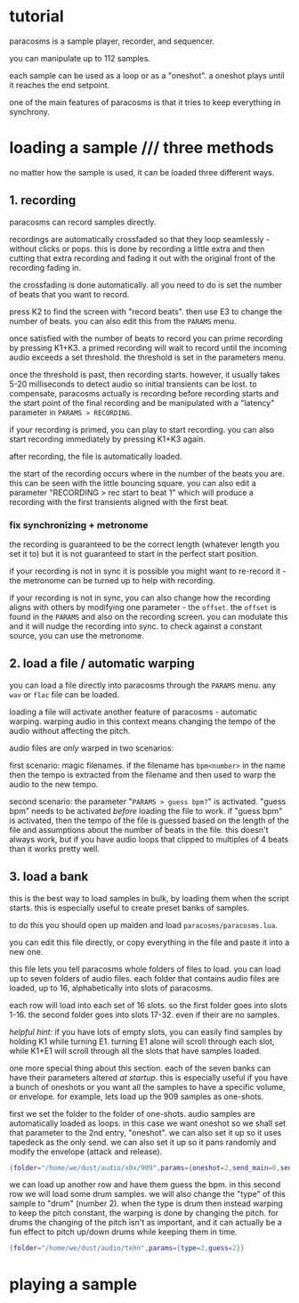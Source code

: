 
# tutorial

paracosms is a sample player, recorder, and sequencer.

you can manipulate up to 112 samples. 

each sample can be used as a loop or as a "oneshot". a oneshot plays until it reaches the end setpoint.

one of the main features of paracosms is that it tries to keep everything in synchrony.

# loading a sample /// three methods

no matter how the sample is used, it can be loaded three different ways.

## 1. recording

paracosms can record samples directly.

recordings are automatically crossfaded so that they loop seamlessly - without clicks or pops. this is done by recording a little extra and then cutting that extra recording and fading it out with the original front of the recording fading in. 

the crossfading is done automatically. all you need to do is set the number of beats that you want to record.

press K2 to find the screen with "record beats". then use E3 to change the number of beats. you can also edit this from the `PARAMS` menu.

once satisfied with the number of beats to record you can prime recording by pressing K1+K3. a primed recording will wait to record until the incoming audio exceeds a set threshold. the threshold is set in the parameters menu. 

once the threshold is past, then recording starts. however, it usually takes 5-20 milliseconds to detect audio so initial transients can be lost. to compensate, paracosms actually is recording before recording starts and the start point of the final recording and be manipulated with a "latency" parameter in `PARAMS > RECORDING`.

if your recording is primed, you can play to start recording. you can also start recording immediately by pressing K1+K3 again. 

after recording, the file is automatically loaded. 

the start of the recording occurs where in the number of the beats you are. this can be seen with the little bouncing square. you can also edit a parameter "RECORDING > rec start to beat 1" which will produce a recording with the first transients aligned with the first beat.


### fix synchronizing + metronome

the recording is guaranteed to be the correct length (whatever length you set it to) but it is not guaranteed to start in the perfect start position.

if your recording is not in sync it is possible you might want to re-record it - the metronome can be turned up to help with recording.

if your recording is not in sync, you can also change how the recording aligns with others by modifying one parameter - the `offset`. the `offset` is found in the `PARAMS` and also on the recording screen. you can modulate this and it will nudge the recording into sync. to check against a constant source, you can use the metronome.

## 2. load a file / automatic warping

you can load a file directly into paracosms through the `PARAMS` menu. any `wav` or `flac` file can be loaded. 

loading a file will activate another feature of paracosms - automatic warping. warping audio in this context means changing the tempo of the audio without affecting the pitch. 

audio files are *only* warped in two scenarios: 

first scenario: magic filenames. if the filename has `bpm<number>` in the name then the tempo is extracted from the filename and then used to warp the audio to the new tempo.

second scenario: the parameter "`PARAMS > guess bpm?`" is activated. "guess bpm" needs to be activated *before* loading the file to work. if "guess bpm" is activated, then the tempo of the file is guessed based on the length of the file and assumptions about the number of beats in the file. this doesn't always work, but if you have audio loops that clipped to multiples of 4 beats than it works pretty well.


## 3. load a bank

this is the best way to load samples in bulk, by loading them when the script starts. this is especially useful to create preset banks of samples.

to do this you should open up maiden and load `paracosms/paracosms.lua`.

you can edit this file directly, or copy everything in the file and paste it into a new one. 

this file lets you tell paracosms whole folders of files to load. you can load up to seven folders of audio files. each folder that contains audio files are loaded, up to 16, alphabetically into slots of paracosms. 

each row will load into each set of 16 slots. so the first folder goes into slots 1-16. the second folder goes into slots 17-32. even if their are no samples. 

_helpful hint:_ if you have lots of empty slots, you can easily find samples by holding K1 while turning E1. turning E1 alone will scroll through each slot, while K1+E1 will scroll through all the slots that have samples loaded.

one more special thing about this section. each of the seven banks can have their parameters altered *at startup*. this is especially useful if you have a bunch of oneshots or you want all the samples to have a specific volume, or envelope. for example, lets load up the 909 samples as one-shots.

first we set the folder to the folder of one-shots. audio samples are automatically loaded as loops. in this case we want oneshot so we shall set that parameter to the 2nd entry, "oneshot". we can also set it up so it uses tapedeck as the only send. we can also set it up so it pans randomly and modify the envelope (attack and release).

```lua
{folder="/home/we/dust/audio/x0x/909",params={oneshot=2,send_main=0,send_tape=1,attack=0.002,release=0.2,pan=math.random()-0.5}},
```


we can load up another row and have them guess the bpm. in this second row we will load some drum samples. we will also change the "type" of this sample to "drum" (number 2). when the type is drum then instead warping to keep the pitch constant, the warping is done by changing the pitch. for drums the changing of the pitch isn't as important, and it can actually be a fun effect to pitch up/down drums while keeping them in time.

```lua
{folder="/home/we/dust/audio/tehn",params={type=2,guess=2}}
```


# playing a sample

